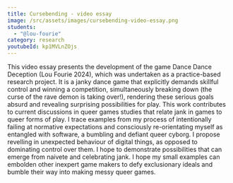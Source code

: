 ```yaml
---
title: Cursebending - video essay
image: /src/assets/images/cursebending-video-essay.png
students:
  - "@lou-fourie"
category: research
youtubeId: kp1MVLnZOjs
---
```

This video essay presents the development of the game Dance Dance Deception (Lou Fourie 2024), which was undertaken as a practice-based research project. It is a janky dance game that explicitly demands skillful control and winning a competition, simultaneously breaking down (the curse of the rave demon is taking over!), rendering these serious goals absurd and revealing surprising possibilities for play. This work contributes to current discussions in queer games studies that relate jank in games to queer forms of play. I trace examples from my process of intentionally failing at normative expectations and consciously re-orientating myself as entangled with software, a bumbling and defiant queer cyborg. I propose revelling in unexpected behaviour of digital things, as opposed to dominating control over them. I hope to demonstrate possibilities that can emerge from naivete and celebrating jank. I hope my small examples can embolden other inexpert game makers to defy exclusionary ideals and bumble their way into making messy queer games.